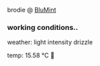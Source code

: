 brodie @ [BluMint](https://www.linkedin.com/company/blumint-io/)

<!--weather_start-->
### working conditions..

weather: light intensity drizzle 

temp: 15.58 °C 👕

<!--weather_end-->
